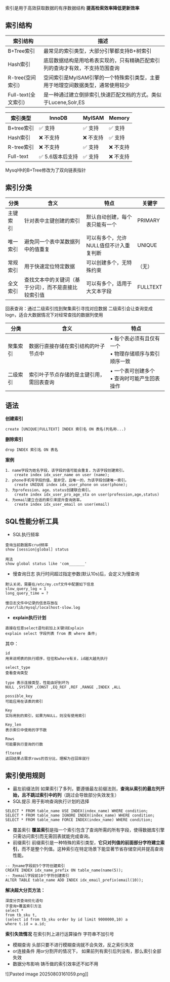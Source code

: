 索引是用于高效获取数据的有序数据结构
**提高检索效率降低更新效率**

## 索引结构
| 索引结构            | 描述                                         |
| --------------- | ------------------------------------------ |
| B+Tree索引        | 最常见的索引类型，大部分引擎都支持B+树索引                     |
| Hash索引          | 底层数据结构是用哈希表实现的，只有精确匹配索引列的查询才有效，不支持范围查询     |
| R-tree(空间索引)    | 空间索引是MyISAM引擎的一个特殊索引类型，主要用于地理空间数据类型，通常使用较少 |
| Full-text(全文索引) | 是一种通过建立倒排索引,快速匹配文档的方式。类似于Lucene,Solr,ES    |

|索引类型|InnoDB|MyISAM|Memory|
|---|---|---|---|
|B+tree索引|✅ 支持|✅ 支持|✅ 支持|
|Hash索引|❌ 不支持|❌ 不支持|✅ 支持|
|R-tree索引|❌ 不支持|✅ 支持|❌ 不支持|
|Full-text|✅ 5.6版本后支持|✅ 支持|❌ 不支持|

Mysql中的B+Tree修改为了双向链表指针

## 索引分类
| 分类     | 含义                         | 特点                    | 关键字      |
| ------ | -------------------------- | --------------------- | -------- |
| 主键索  引 | 针对表中主键创建的索引                | 默认自动创建，每个表只能有一个       | PRIMARY  |
| 唯一索引   | 避免同一个表中某数据列中的值重复           | 可以有多个，允许NULL值但不计入重复判断 | UNIQUE   |
| 常规索引   | 用于快速定位特定数据                 | 可以创建多个，无特殊约束          | （无）      |
| 全文索引   | 查找文本中的关键词（基于分词），而不是直接比较索引值 | 可以有多个，适用于大文本字段        | FULLTEXT |

回表查询：通过二级索引找到聚集索引寻找对应数据
二级索引会让查询变成logn，适合大数据情况下对经常查找的数据列使用

| 分类   | 含义                   | 特点                                 |
| ---- | -------------------- | ---------------------------------- |
| 聚集索引 | 数据行直接存储在索引结构的叶子节点中   | • 每个表必须有且仅有一个  <br>• 物理存储顺序与索引顺序一致 |
| 二级索引 | 索引叶子节点存储的是主键引用，需回表查询 | • 一个表可创建多个  <br>• 查询时可能产生回表操作      |
## 语法
**创建索引**
```mysql
create [UNIQUE|FULLTEXT] INDEX 索引名 ON 表名(列名称...)
```
**删除索引**
```mysql
drop INDEX 索引名 ON 表名
```

**案例**
```mysql
1. name字段为姓名字段，该字段的值可能会重复，为该字段创建索引。
    create index idx_user_name on user (name);
2. phone手机号字段的值，是非空，且唯一的，为该字段创建唯一索引。
    create UNIQUE index idx_user_phone on user(phone);
3. 为profession、age、status创建联合索引。
    create index idx_user_pro_age_sta on user(profession,age,status)
4. 为email建立合适的索引来提升查询效率。
    create index idx_user_email on user(email)
```

## SQL性能分析工具
- SQL执行频率
```mysql
查询当前数据库crud频率
show [session|global] status

用法
show global status like 'com_______'
```

- 慢查询日志
 执行时间超过指定参数(默认10s)后，会定义为慢查询
 ```config
 默认关闭，需要在/etc/my.cnf文件中配置如下信息
 slow_query_log = 1
 long_query_time = ?

慢日志文件中记录的信息存放在
/var/lib/mysql/localhost-slow.log
```

- **explain执行计划**
```mysql
直接在任意select语句前加上关键词Explain
explain select 字段列表 from 表 where 条件;
```

其中：
```
id 
用来说明表的执行顺序，往往和where有关，id越大越先执行

select_type 
查看查询类型

type 表示连接类型，性能由好到坏为
NULL ,SYSTEM ,CONST ,EQ_REF ,REF ,RANGE ,INDEX ,ALL

possible_key 
可能应用在该表的索引

Key
实际用到的索引，如果为NULL，则没有使用索引

Key_len 
表示索引中使用的字节数

Rows
可能要执行查询的行数

fltered
返回结果占需求rows的百分比，理解为召回率就行
```

## 索引使用规则

- 最左前缀法则
    如果索引了多列，要遵循最左前缀法则，**查询从索引的最左列开始，且不跳过索引中的列**（跳过会导致部分失效发生）
- SQL提示
    用于影响查询执行计划的选择
```mysql
SELECT * FROM table_name USE INDEX(index_name) WHERE condition;
SELECT * FROM table_name IGNORE INDEX(index_name) WHERE condition;
SELECT * FROM table_name FORCE INDEX(index_name) WHERE condition;
```
- 覆盖索引
    **覆盖索引​**​是指一个索引包含了查询所需的所有字段，使得数据库引擎只需访问索引而无需回表就能完成查询。
- 前缀索引
    前缀索引是一种特殊的索引类型，**它只对列值的前面部分字符建立索引**，而不是整个列值。这种索引在特定场景下能显著节省存储空间并提高查询性能。
```mysql
-- 为name字段前5个字符创建索引
CREATE INDEX idx_name_prefix ON table_name(name(5));
-- 为email字段前10个字符创建索引
ALTER TABLE table_name ADD INDEX idx_email_prefix(email(10));
```
**解决超大分页方法：**
```mysql
深度分页查询优化语句
子查询+覆盖索引方法
select * 
from tb_sku t, 
(select id from tb_sku order by id limit 9000000,10) a 
where t.id = a.id;
```

**索引失效情况**
    在索引列上进行运算操作
    字符串不加引号
- 模糊查询
    头部只要不进行模糊查询就不会失效，反之索引失效
- or连接条件
    用or分割开的情况下， 如果前列有索引后列没有，那么索引全部失效
- 数据分布影响 
    铸币做的索引效率还不如不用


![[Pasted image 20250803161059.png]]


